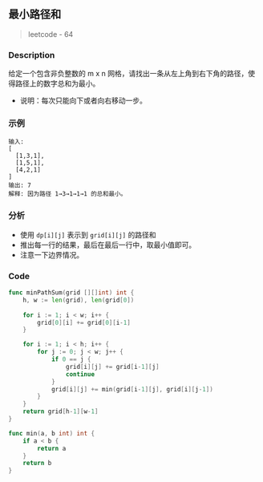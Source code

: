 ## 最小路径和
> leetcode - 64

### Description
给定一个包含非负整数的 m x n 网格，请找出一条从左上角到右下角的路径，使得路径上的数字总和为最小。
* 说明：每次只能向下或者向右移动一步。

### 示例
```
输入:
[
  [1,3,1],
  [1,5,1],
  [4,2,1]
]
输出: 7
解释: 因为路径 1→3→1→1→1 的总和最小。
```

### 分析
* 使用 `dp[i][j]` 表示到 `grid[i][j]` 的路径和
* 推出每一行的结果，最后在最后一行中，取最小值即可。
* 注意一下边界情况。

### Code
```go
func minPathSum(grid [][]int) int {
    h, w := len(grid), len(grid[0])
    
    for i := 1; i < w; i++ {
        grid[0][i] += grid[0][i-1]
    }

    for i := 1; i < h; i++ {
        for j := 0; j < w; j++ {
            if 0 == j {
                grid[i][j] += grid[i-1][j]
                continue
            }
            grid[i][j] += min(grid[i-1][j], grid[i][j-1])
        }
    }
    return grid[h-1][w-1]
}

func min(a, b int) int {
    if a < b {
        return a
    }
    return b
}
```